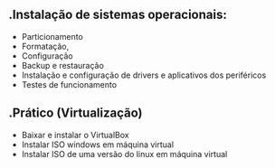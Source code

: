 .Instalação de sistemas operacionais:
----------------
- Particionamento
- Formatação,
- Configuração
- Backup e restauração
- Instalação e configuração de drivers e aplicativos dos periféricos
- Testes de funcionamento

.Prático (Virtualização)
----------------
- Baixar e instalar o VirtualBox
- Instalar ISO windows em máquina virtual
- Instalar ISO de uma versão do linux em máquina virtual
